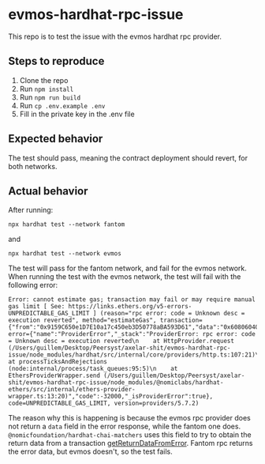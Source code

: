 # evmos-hardhat-rpc-issue

This repo is to test the issue with the evmos hardhat rpc provider.

## Steps to reproduce

1. Clone the repo
2. Run `npm install`
3. Run `npm run build`
5. Run `cp .env.example .env`
6. Fill in the private key in the .env file

## Expected behavior

The test should pass, meaning the contract deployment should revert, for both networks.

## Actual behavior

After running:
```
npx hardhat test --network fantom
```
and
```
npx hardhat test --network evmos
```

The test will pass for the fantom network, and fail for the evmos network.
When running the test with the evmos network, the test will fail with the following error:

```
Error: cannot estimate gas; transaction may fail or may require manual gas limit [ See: https://links.ethers.org/v5-errors-UNPREDICTABLE_GAS_LIMIT ] (reason="rpc error: code = Unknown desc = execution reverted", method="estimateGas", transaction={"from":"0x9159C650e1D7E10a17c450eb3D50778aBA593D61","data":"0x6080604052348015600f57600080fd5b50604051631ce5e8d560e11b815260040160405180910390fdfe","accessList":null}, error={"name":"ProviderError","_stack":"ProviderError: rpc error: code = Unknown desc = execution reverted\n    at HttpProvider.request (/Users/guillem/Desktop/Peersyst/axelar-shit/evmos-hardhat-rpc-issue/node_modules/hardhat/src/internal/core/providers/http.ts:107:21)\n    at processTicksAndRejections (node:internal/process/task_queues:95:5)\n    at EthersProviderWrapper.send (/Users/guillem/Desktop/Peersyst/axelar-shit/evmos-hardhat-rpc-issue/node_modules/@nomiclabs/hardhat-ethers/src/internal/ethers-provider-wrapper.ts:13:20)","code":-32000,"_isProviderError":true}, code=UNPREDICTABLE_GAS_LIMIT, version=providers/5.7.2)
```

The reason why this is happening is because the evmos rpc provider does not return a `data` field in the error response, while the fantom one does. `@nomicfoundation/hardhat-chai-matchers` uses this field to try to obtain the return data from a transaction [getReturnDataFromError](https://github.com/NomicFoundation/hardhat/blob/%40nomicfoundation/hardhat-chai-matchers%402.0.2/packages/hardhat-chai-matchers/src/internal/reverted/utils.ts). Fantom rpc returns the error data, but evmos doesn't, so the test fails.
